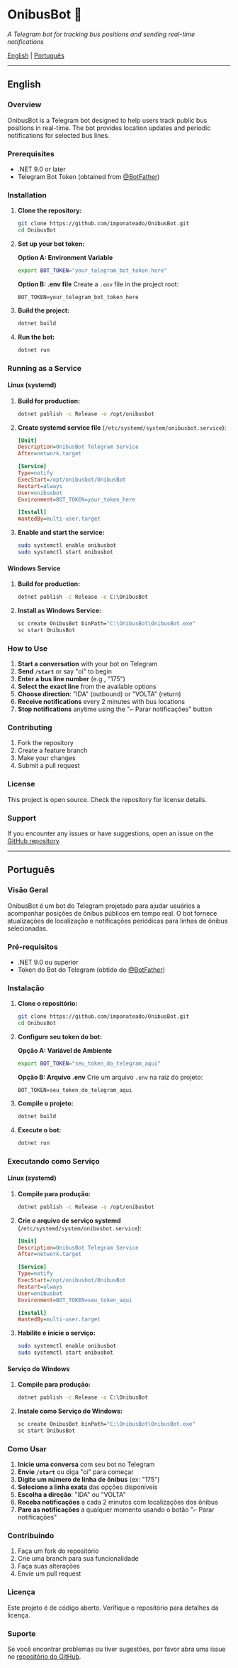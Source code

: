 # OnibusBot 🚌

*A Telegram bot for tracking bus positions and sending real-time notifications*

[English](#english) | [Português](#português)

---

## English

### Overview

OnibusBot is a Telegram bot designed to help users track public bus positions in real-time. The bot provides location updates and periodic notifications for selected bus lines.

### Prerequisites

- .NET 9.0 or later
- Telegram Bot Token (obtained from [@BotFather](https://t.me/botfather))

### Installation

1. **Clone the repository:**
   ```bash
   git clone https://github.com/imponateado/OnibusBot.git
   cd OnibusBot
   ```

2. **Set up your bot token:**
   
   **Option A: Environment Variable**
   ```bash
   export BOT_TOKEN="your_telegram_bot_token_here"
   ```
   
   **Option B: .env file**
   Create a `.env` file in the project root:
   ```
   BOT_TOKEN=your_telegram_bot_token_here
   ```

3. **Build the project:**
   ```bash
   dotnet build
   ```

4. **Run the bot:**
   ```bash
   dotnet run
   ```

### Running as a Service

#### Linux (systemd)

1. **Build for production:**
   ```bash
   dotnet publish -c Release -o /opt/onibusbot
   ```

2. **Create systemd service file** (`/etc/systemd/system/onibusbot.service`):
   ```ini
   [Unit]
   Description=OnibusBot Telegram Service
   After=network.target

   [Service]
   Type=notify
   ExecStart=/opt/onibusbot/OnibusBot
   Restart=always
   User=onibusbot
   Environment=BOT_TOKEN=your_token_here

   [Install]
   WantedBy=multi-user.target
   ```

3. **Enable and start the service:**
   ```bash
   sudo systemctl enable onibusbot
   sudo systemctl start onibusbot
   ```

#### Windows Service

1. **Build for production:**
   ```cmd
   dotnet publish -c Release -o C:\OnibusBot
   ```

2. **Install as Windows Service:**
   ```cmd
   sc create OnibusBot binPath="C:\OnibusBot\OnibusBot.exe"
   sc start OnibusBot
   ```

### How to Use

1. **Start a conversation** with your bot on Telegram
2. **Send `/start`** or say "oi" to begin
3. **Enter a bus line number** (e.g., "175")
4. **Select the exact line** from the available options
5. **Choose direction**: "IDA" (outbound) or "VOLTA" (return)
6. **Receive notifications** every 2 minutes with bus locations
7. **Stop notifications** anytime using the "⌐ Parar notificações" button

### Contributing

1. Fork the repository
2. Create a feature branch
3. Make your changes
4. Submit a pull request

### License

This project is open source. Check the repository for license details.

### Support

If you encounter any issues or have suggestions, open an issue on the [GitHub repository](https://github.com/imponateado/OnibusBot).

---

## Português

### Visão Geral

OnibusBot é um bot do Telegram projetado para ajudar usuários a acompanhar posições de ônibus públicos em tempo real. O bot fornece atualizações de localização e notificações periódicas para linhas de ônibus selecionadas.

### Pré-requisitos

- .NET 9.0 ou superior
- Token do Bot do Telegram (obtido do [@BotFather](https://t.me/botfather))

### Instalação

1. **Clone o repositório:**
   ```bash
   git clone https://github.com/imponateado/OnibusBot.git
   cd OnibusBot
   ```

2. **Configure seu token do bot:**
   
   **Opção A: Variável de Ambiente**
   ```bash
   export BOT_TOKEN="seu_token_do_telegram_aqui"
   ```
   
   **Opção B: Arquivo .env**
   Crie um arquivo `.env` na raiz do projeto:
   ```
   BOT_TOKEN=seu_token_do_telegram_aqui
   ```

3. **Compile o projeto:**
   ```bash
   dotnet build
   ```

4. **Execute o bot:**
   ```bash
   dotnet run
   ```

### Executando como Serviço

#### Linux (systemd)

1. **Compile para produção:**
   ```bash
   dotnet publish -c Release -o /opt/onibusbot
   ```

2. **Crie o arquivo de serviço systemd** (`/etc/systemd/system/onibusbot.service`):
   ```ini
   [Unit]
   Description=OnibusBot Telegram Service
   After=network.target

   [Service]
   Type=notify
   ExecStart=/opt/onibusbot/OnibusBot
   Restart=always
   User=onibusbot
   Environment=BOT_TOKEN=seu_token_aqui

   [Install]
   WantedBy=multi-user.target
   ```

3. **Habilite e inicie o serviço:**
   ```bash
   sudo systemctl enable onibusbot
   sudo systemctl start onibusbot
   ```

#### Serviço do Windows

1. **Compile para produção:**
   ```cmd
   dotnet publish -c Release -o C:\OnibusBot
   ```

2. **Instale como Serviço do Windows:**
   ```cmd
   sc create OnibusBot binPath="C:\OnibusBot\OnibusBot.exe"
   sc start OnibusBot
   ```

### Como Usar

1. **Inicie uma conversa** com seu bot no Telegram
2. **Envie `/start`** ou diga "oi" para começar
3. **Digite um número de linha de ônibus** (ex: "175")
4. **Selecione a linha exata** das opções disponíveis
5. **Escolha a direção**: "IDA" ou "VOLTA"
6. **Receba notificações** a cada 2 minutos com localizações dos ônibus
7. **Pare as notificações** a qualquer momento usando o botão "⌐ Parar notificações"

### Contribuindo

1. Faça um fork do repositório
2. Crie uma branch para sua funcionalidade
3. Faça suas alterações
4. Envie um pull request

### Licença

Este projeto é de código aberto. Verifique o repositório para detalhes da licença.

### Suporte

Se você encontrar problemas ou tiver sugestões, por favor abra uma issue no [repositório do GitHub](https://github.com/imponateado/OnibusBot).

